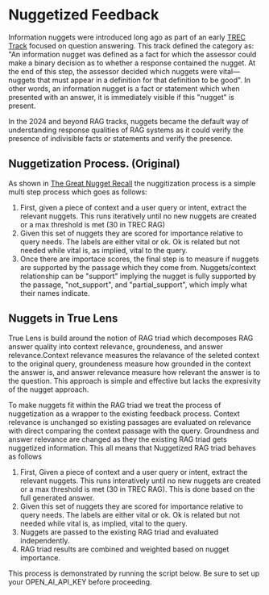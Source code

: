 # Nuggetized Feedback
Information nuggets were introduced long ago as part of an early [TREC Track](https://trec.nist.gov/pubs/trec12/papers/QA.OVERVIEW.pdf) focused on question answering. This track defined the category as: "An information nugget was defined as a fact for which the assessor could make a binary decision as to whether a response contained the nugget. At the end of this step, the assessor decided which nuggets were vital—nuggets that must appear in a definition for that definition to be good". In other words, an information nugget is a fact or statement which when presented with an answer, it is immediately visible if this "nugget" is present.

In the 2024 and beyond RAG tracks, nuggets became the default way of understanding response qualities of RAG systems as it could verify the presence of indivisible facts or statements and verify the presence. 

## Nuggetization Process. (Original)
As shown in [The Great Nugget Recall](https://arxiv.org/pdf/2504.15068) the nuggitization process is a simple multi step process which goes as follows:
1. First, given a piece of context and a user query or intent, extract the relevant nuggets. This runs iteratively until no new nuggets are created or a max threshold is met (30 in TREC RAG)
2. Given this set of nuggets they are scored for importance relative to query needs. The labels are either vital or ok. Ok is related but not needed while vital is, as implied, vital to the query. 
3. Once there are importace scores, the final step is to measure if nuggets are supported by the passage which they come from. Nuggets/context relationship can be "support" implying the nugget is fully supported by the passage, "not_support", and "partial_support", which imply what their names indicate.

## Nuggets in True Lens
True Lens is build around the notion of RAG triad which decomposes RAG answer quality into context relevance, groundeness, and answer relevance.Context relevance measures the relavance of the seleted context to the original query, groundeness measure how grounded in the context the answer is, and answer relevance measure how relevant the answer is to the question. This approach is simple and effective but lacks the expresivity of the nugget approach.

To make nuggets fit within the RAG triad we treat the process of nuggetization as a wrapper to the existing feedback process. Context relevance is unchanged so existing passages are evaluated on relevance with direct comparing the context passage with the query. Groundness and answer relevance are changed as they the existing RAG triad gets nuggetized information. This all means that Nuggetized RAG triad behaves as follows

1. First, Given a piece of context and a user query or intent, extract the relevant nuggets. This runs interatively until no new nuggets are created or a max threshold is met (30 in TREC RAG). This is done based on the full generated answer. 
2. Given this set of nuggets they are scored for importance relative to query needs. The labels are either vital or ok. Ok is related but not needed while vital is, as implied, vital to the query. 
3. Nuggets are passed to the existing RAG triad and evaluated independently. 
4. RAG triad results are combined and weighted based on nugget importance. 

This process is demonstrated by running the script below. Be sure to set up your OPEN_AI_API_KEY before proceeding. 


